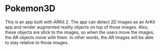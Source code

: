 # Pokemon3D
This is an app built with ARKit 2. The app can detect 2D images as an ArKit app and render augmented reality objects on top of those images. Also, these objects are stick to the images, so when the users move the images, the AR objects move with them. In other words, the AR images will be able to stay relative to those images.

